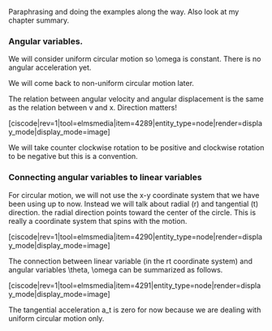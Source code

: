 <stop-note>
    <span slot="Section 4.4, 4.5"></span>
</stop-note>

Paraphrasing and doing the examples along the way. Also look at my chapter summary. 


### Angular variables. 

We will consider uniform circular motion so <lrn-math>\omega </lrn-math> is constant. There is no angular acceleration yet. 

<lrndesign-sidenote label="Instructor Note" icon="bookmark" bg-color="#c2e5f2">
We will come back to non-uniform circular motion later. 
</lrndesign-sidenote>

The relation between angular velocity and angular displacement is the same as the relation between v and x. Direction matters!

[ciscode|rev=1|tool=elmsmedia|item=4289|entity_type=node|render=display_mode|display_mode=image]

<lrndesign-sidenote label="Instructor Note" icon="bookmark" bg-color="#c2e5f2">
We will take counter clockwise rotation to be positive and clockwise rotation to be negative but this is a convention. 
</lrndesign-sidenote>

### Connecting angular variables to linear variables

For circular motion, we will not use the x-y coordinate system that we have been using up to now. Instead we will talk about radial (r) and tangential (t) direction. the radial direction points toward the center of the circle. This is really a coordinate system that spins with the motion.

[ciscode|rev=1|tool=elmsmedia|item=4290|entity_type=node|render=display_mode|display_mode=image]

The connection between linear variable (in the rt coordinate system) and angular variables <lrn-math>\theta, \omega </lrn-math> can be summarized as follows. 

[ciscode|rev=1|tool=elmsmedia|item=4291|entity_type=node|render=display_mode|display_mode=image]
 
<lrndesign-sidenote label="Instructor Note" icon="bookmark" bg-color="#c2e5f2">
The tangential acceleration <lrn-math>a_t </lrn-math> is zero for now because we are dealing with uniform circular motion only. 
</lrndesign-sidenote>
